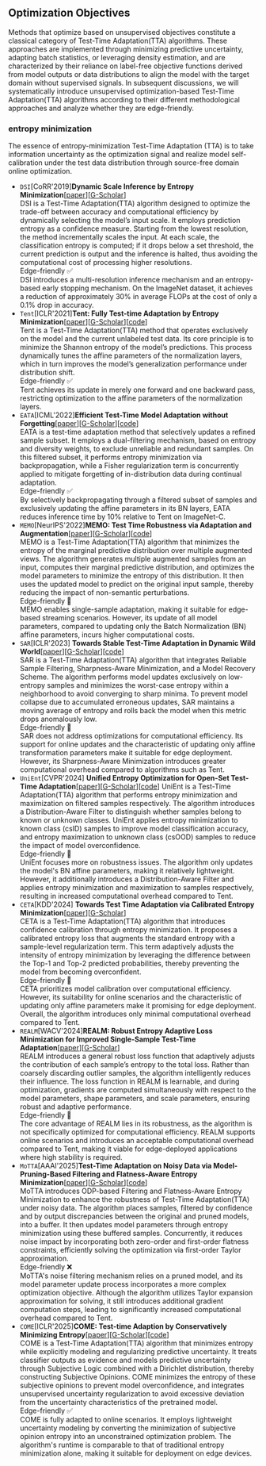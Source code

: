 ## Optimization Objectives
Methods that optimize based on unsupervised objectives constitute a classical category of Test-Time Adaptation(TTA) algorithms. These approaches are implemented through minimizing predictive uncertainty, adapting batch statistics, or leveraging density estimation, and are characterized by their reliance on label-free objective functions derived from model outputs or data distributions to align the model with the target domain without supervised signals. In subsequent discussions, we will systematically introduce unsupervised optimization-based Test-Time Adaptation(TTA) algorithms according to their different methodological approaches and analyze whether they are edge-friendly.
### entropy minimization
The essence of entropy-minimization Test-Time Adaptation (TTA) is to take information uncertainty as the optimization signal and realize model self-calibration under the test data distribution through source-free domain online optimization.  
- `DSI`[CoRR'2019]**Dynamic Scale Inference by Entropy Minimization**[[paper](https://arxiv.org/pdf/1908.03182)][[G-Scholar](https://scholar.google.com/scholar?hl=en&as_sdt=0%2C5&q=Dynamic+Scale+Inference+by+Entropy+Minimization&btnG=)]            
DSI is a Test-Time Adaptation(TTA) algorithm designed to optimize the trade-off between accuracy and computational efficiency by dynamically selecting the model’s input scale. It employs prediction entropy as a confidence measure. Starting from the lowest resolution, the method incrementally scales the input. At each scale, the classification entropy is computed; if it drops below a set threshold, the current prediction is output and the inference is halted, thus avoiding the computational cost of processing higher resolutions.   
Edge-friendly&nbsp;✅   
DSI introduces a multi-resolution inference mechanism and an entropy-based early stopping mechanism. On the ImageNet dataset, it achieves a reduction of approximately 30% in average FLOPs at the cost of only a 0.1% drop in accuracy.
- `Tent`[ICLR'2021]**Tent: Fully Test-time Adaptation by Entropy Minimization**[[paper](https://arxiv.org/abs/2006.10726)][[G-Scholar](https://scholar.google.com/scholar?hl=en&as_sdt=0%2C5&q=Tent%3A+Fully+Test-time+Adaptation+by+Entropy+Minimization&btnG=)][[code](https://github.com/DequanWang/tent)]  
Tent is a Test-Time Adaptation(TTA) method that operates exclusively on the model and the current unlabeled test data. Its core principle is to minimize the Shannon entropy of the model’s predictions. This process dynamically tunes the affine parameters of the normalization layers, which in turn improves the model’s generalization performance under distribution shift.  
Edge-friendly&nbsp;✅   
Tent achieves its update in merely one forward and one backward pass, restricting optimization to the affine parameters of the normalization layers.
- `EATA`[ICML'2022]**Efficient Test-Time Model Adaptation without Forgetting**[[paper](https://proceedings.mlr.press/v162/niu22a.html)][[G-Scholar](https://scholar.google.com/scholar?hl=en&as_sdt=0%2C5&q=Efficient+Test-Time+Model+Adaptation+without+Forgetting&btnG=)][[code](https://github.com/mr-eggplant/EATA)]   
EATA is a test-time adaptation method that selectively updates a refined sample subset. It employs a dual-filtering mechanism, based on entropy and diversity weights, to exclude unreliable and redundant samples. On this filtered subset, it performs entropy minimization via backpropagation, while a Fisher regularization term is concurrently applied to mitigate forgetting of in-distribution data during continual adaptation.  
Edge-friendly&nbsp;✅  
By selectively backpropagating through a filtered subset of samples and exclusively updating the affine parameters in its BN layers, EATA reduces inference time by 10% relative to Tent on ImageNet-C.
- `MEMO`[NeurIPS'2022]**MEMO: Test Time Robustness via Adaptation and Augmentation**[[paper](https://proceedings.neurips.cc/paper_files/paper/2022/file/fc28053a08f59fccb48b11f2e31e81c7-Paper-Conference.pdf)][[G-Scholar](https://scholar.google.com/scholar?hl=en&as_sdt=0%2C5&q=MEMO%3A+Test+Time+Robustness+via+Adaptation+and+Augmentation&btnG=)][[code](https://github.com/zhangmarvin/memo)]   
MEMO is a Test-Time Adaptation(TTA) algorithm that minimizes the entropy of the marginal predictive distribution over multiple augmented views. The algorithm generates multiple augmented samples from an input, computes their marginal predictive distribution, and optimizes the model parameters to minimize the entropy of this distribution. It then uses the updated model to predict on the original input sample, thereby reducing the impact of non-semantic perturbations.   
Edge-friendly&nbsp;🔶   
MEMO enables single-sample adaptation, making it suitable for edge-based streaming scenarios. However, its update of all model parameters, compared to updating only the Batch Normalization (BN) affine parameters, incurs higher computational costs.
- `SAR`[ICLR'2023] **Towards Stable Test-Time Adaptation in Dynamic Wild World**[[paper](https://openreview.net/pdf?id=g2YraF75Tj)][[G-Scholar](https://scholar.google.com/scholar?hl=en&as_sdt=0%2C5&q=TOWARDS+STABLE+TEST-TIME+ADAPTATION+INDYNAMIC+WILD+WORLD&btnG=)][[code](https://github.com/mr-eggplant/SAR)]   
SAR is a Test-Time Adaptation(TTA) algorithm that integrates Reliable Sample Filtering, Sharpness-Aware Minimization, and a Model Recovery Scheme. The algorithm performs model updates exclusively on low-entropy samples and minimizes the worst-case entropy within a neighborhood to avoid converging to sharp minima. To prevent model collapse due to accumulated erroneous updates, SAR maintains a moving average of entropy and rolls back the model when this metric drops anomalously low.   
Edge-friendly&nbsp;🔶   
SAR does not address optimizations for computational efficiency. Its support for online updates and the characteristic of updating only affine transformation parameters make it suitable for edge deployment. However, its Sharpness-Aware Minimization introduces greater computational overhead compared to algorithms such as Tent.
- `UniEnt`[CVPR'2024] **Unified Entropy Optimization for Open-Set Test-Time Adaptation**[[paper](https://openaccess.thecvf.com/content/CVPR2024/papers/Gao_Unified_Entropy_Optimization_for_Open-Set_Test-Time_Adaptation_CVPR_2024_paper.pdf)][[G-Scholar](https://scholar.google.com/scholar?hl=en&as_sdt=0%2C5&q=Unified+Entropy+Optimization+for+Open-Set+Test-Time+Adaptation&btnG=)][[code](https://github.com/gaozhengqing/UniEnt)]
UniEnt is a Test-Time Adaptation(TTA) algorithm that performs entropy minimization and maximization on filtered samples respectively. The algorithm introduces a Distribution-Aware Filter to distinguish whether samples belong to known or unknown classes. UniEnt applies entropy minimization to known class (csID) samples to improve model classification accuracy, and entropy maximization to unknown class (csOOD) samples to reduce the impact of model overconfidence.   
Edge-friendly&nbsp;🔶   
UniEnt focuses more on robustness issues. The algorithm only updates the model's BN affine parameters, making it relatively lightweight. However, it additionally introduces a Distribution-Aware Filter and applies entropy minimization and maximization to samples respectively, resulting in increased computational overhead compared to Tent.
- `CETA`[KDD'2024] **Towards Test Time Adaptation via Calibrated Entropy Minimization**[[paper](https://dl.acm.org/doi/abs/10.1145/3637528.3671672?casa_token=REFEvs1wo2YAAAAA:x6mQ_bHG2MIY0buTx-yluLi1ANP0GDVOoFcNI_hfZfn_RBZPof1LbJdQz7UM45lU2NOEqEj7O0WWwA)][[G-Scholar](https://scholar.google.com/scholar?hl=en&as_sdt=0%2C5&q=Towards+Test+Time+Adaptation+via+Calibrated+Entropy+Minimization&btnG=)]   
CETA is a Test-Time Adaptation(TTA) algorithm that introduces confidence calibration through entropy minimization. It proposes a calibrated entropy loss that augments the standard entropy with a sample-level regularization term. This term adaptively adjusts the intensity of entropy minimization by leveraging the difference between the Top-1 and Top-2 predicted probabilities, thereby preventing the model from becoming overconfident.     
Edge-friendly&nbsp;🔶   
CETA prioritizes model calibration over computational efficiency. However, its suitability for online scenarios and the characteristic of updating only affine parameters make it promising for edge deployment. Overall, the algorithm introduces only minimal computational overhead compared to Tent.
- `REALM`[WACV'2024]**REALM: Robust Entropy Adaptive Loss Minimization for Improved Single-Sample Test-Time Adaptation**[[paper](https://openaccess.thecvf.com/content/WACV2024/papers/Seto_REALM_Robust_Entropy_Adaptive_Loss_Minimization_for_Improved_Single-Sample_Test-Time_WACV_2024_paper.pdf)][[G-Scholar](https://scholar.google.com/scholar?hl=en&as_sdt=0%2C5&q=REALM%3A+Robust+Entropy+Adaptive+Loss+Minimization+for+Improved+Single-Sample+Test-Time+Adaptation&btnG=)]      
REALM introduces a general robust loss function that adaptively adjusts the contribution of each sample’s entropy to the total loss. Rather than coarsely discarding outlier samples, the algorithm intelligently reduces their influence. The loss function in REALM is learnable, and during optimization, gradients are computed simultaneously with respect to the model parameters, shape parameters, and scale parameters, ensuring robust and adaptive performance.     
Edge-friendly&nbsp;🔶     
The core advantage of REALM lies in its robustness, as the algorithm is not specifically optimized for computational efficiency. REALM supports online scenarios and introduces an acceptable computational overhead compared to Tent, making it viable for edge-deployed applications where high stability is required.
- `MoTTA`[AAAI'2025]**Test-Time Adaptation on Noisy Data via Model-Pruning-Based Filtering and Flatness-Aware Entropy Minimization**[[paper](https://ojs.aaai.org/index.php/AAAI/article/view/33179)][[G-Scholar](https://scholar.google.com/scholar?hl=en&as_sdt=0%2C5&q=Test-Time+Adaptation+on+Noisy+Data+via+Model-Pruning-Based+Filtering+and+Flatness-Aware+Entropy+Minimization&btnG=)][[code](https://github.com/XingzhiZhou/MoTTA)]   
MoTTA introduces ODP-based Filtering and Flatness-Aware Entropy Minimization to enhance the robustness of Test-Time Adaptation(TTA) under noisy data. The algorithm places samples, filtered by confidence and by output discrepancies between the original and pruned models, into a buffer. It then updates model parameters through entropy minimization using these buffered samples. Concurrently, it reduces noise impact by incorporating both zero-order and first-order flatness constraints, efficiently solving the optimization via first-order Taylor approximation.   
Edge-friendly&nbsp;❌   
MoTTA's noise filtering mechanism relies on a pruned model, and its model parameter update process incorporates a more complex optimization objective. Although the algorithm utilizes Taylor expansion approximation for solving, it still introduces additional gradient computation steps, leading to significantly increased computational overhead compared to Tent.
- `COME`[ICLR'2025]**COME: Test-time Adaption by Conservatively Minimizing Entropy**[[paper](https://openreview.net/pdf?id=506BjJ1ziZ)][[G-Scholar](https://scholar.google.com/scholar?hl=en&as_sdt=0%2C5&q=COME%3A+TEST-TIME+ADAPTION+BY+CONSERVATIVELYMINIMIZING+ENTROPY&btnG=)][[code](https://github.com/BlueWhaleLab/COME)]\
COME is a Test-Time Adaptation(TTA) algorithm that minimizes entropy while explicitly modeling and regularizing predictive uncertainty. It treats classifier outputs as evidence and models predictive uncertainty through Subjective Logic combined with a Dirichlet distribution, thereby constructing Subjective Opinions. COME minimizes the entropy of these subjective opinions to prevent model overconfidence, and integrates unsupervised uncertainty regularization to avoid excessive deviation from the uncertainty characteristics of the pretrained model.\
Edge-friendly&nbsp;✅\
COME is fully adapted to online scenarios. It employs lightweight uncertainty modeling by converting the minimization of subjective opinion entropy into an unconstrained optimization problem. The algorithm's runtime is comparable to that of traditional entropy minimization alone, making it suitable for deployment on edge devices.






